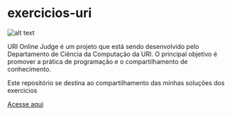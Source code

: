 # exercicios-uri

 ![alt text](https://resources.urionlinejudge.com.br/judge/img/5.0/logo-big.png?1452206469)
 
 URI Online Judge é um projeto que está sendo desenvolvido pelo Departamento de Ciência da Computação da URI. O principal objetivo é promover a prática de programação e o compartilhamento de conhecimento.
 
 Este repositório se destina ao compartilhamento das minhas soluções dos exercicios
 
 <a href="https://urionlinejudge.com.br"> Acesse aqui</a>
 
